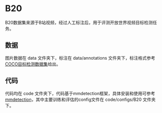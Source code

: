 # B20

B20数据集来源于B站视频，经过人工标注后，用于评测开放世界视频目标检测任务。

## 数据

图片数据在 data 文件夹下，标注在 data/annotations 文件夹下，标注格式参考[COCO目标检测数据集](https://cocodataset.org/#format-data)给出。

## 代码

代码均在 code 文件夹下，代码基于mmdetection框架，具体安装和使用可参考[mmdetection](https://github.com/open-mmlab/mmdetection)，其中主要训练和评估的config文件在 code/configs/B20 文件夹下。

